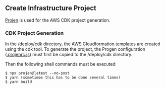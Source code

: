 ## Create Infrastructure Project
[Projen](https://github.com/projen/projen) is used for the AWS CDK project generation.

### CDK Project Generation
In the /deploy/cdk directory, the AWS Cloudformation templates are created using the cdk tool. To generate the project, 
the Progen configuration ([.projenrc.js](.projenrc.js)) must first be copied to the /deploy/cdk directory.

Then the following shell commands must be executed

```shell
$ npx projen@latest --no-post
$ yarn (sometimes this has to be done several times)
$ yarn build 
```